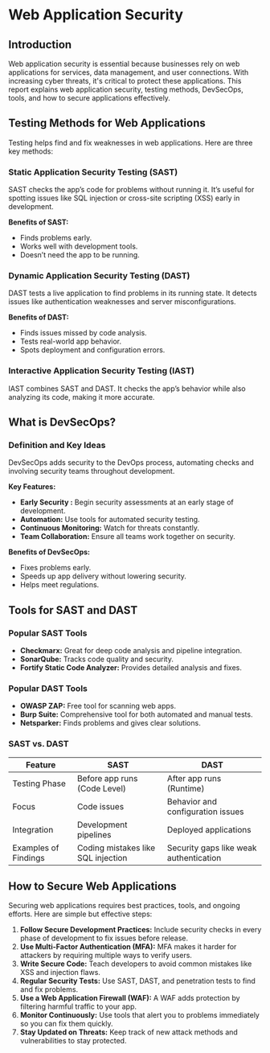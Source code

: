 # Web Application Security

## Introduction
Web application security is essential because businesses rely on web applications for services, data management, and user connections. With increasing cyber threats, it's critical to protect these applications. This report explains web application security, testing methods, DevSecOps, tools, and how to secure applications effectively.

## Testing Methods for Web Applications
Testing helps find and fix weaknesses in web applications. Here are three key methods:

### Static Application Security Testing (SAST)
SAST checks the app’s code for problems without running it. It’s useful for spotting issues like SQL injection or cross-site scripting (XSS) early in development.

**Benefits of SAST:**
- Finds problems early.
- Works well with development tools.
- Doesn’t need the app to be running.

### Dynamic Application Security Testing (DAST)
DAST tests a live application to find problems in its running state. It detects issues like authentication weaknesses and server misconfigurations.

**Benefits of DAST:**
- Finds issues missed by code analysis.
- Tests real-world app behavior.
- Spots deployment and configuration errors.

### Interactive Application Security Testing (IAST)
IAST combines SAST and DAST. It checks the app’s behavior while also analyzing its code, making it more accurate.

## What is DevSecOps?
### Definition and Key Ideas
DevSecOps adds security to the DevOps process, automating checks and involving security teams throughout development.

**Key Features:**
- **Early Security :** Begin security assessments at an early stage of development.
- **Automation:** Use tools for automated security testing.
- **Continuous Monitoring:** Watch for threats constantly.
- **Team Collaboration:** Ensure all teams work together on security.

**Benefits of DevSecOps:**
- Fixes problems early.
- Speeds up app delivery without lowering security.
- Helps meet regulations.

## Tools for SAST and DAST
### Popular SAST Tools
- **Checkmarx:** Great for deep code analysis and pipeline integration.
- **SonarQube:** Tracks code quality and security.
- **Fortify Static Code Analyzer:** Provides detailed analysis and fixes.

### Popular DAST Tools
- **OWASP ZAP:** Free tool for scanning web apps.
- **Burp Suite:** Comprehensive tool for both automated and manual tests.
- **Netsparker:** Finds problems and gives clear solutions.

### SAST vs. DAST

| Feature                    | SAST                          | DAST                          |
|----------------------------|-------------------------------|-------------------------------|
| Testing Phase              | Before app runs (Code Level) | After app runs (Runtime)     |
| Focus                      | Code issues                   | Behavior and configuration issues |
| Integration                | Development pipelines         | Deployed applications         |
| Examples of Findings       | Coding mistakes like SQL injection | Security gaps like weak authentication |

## How to Secure Web Applications
Securing web applications requires best practices, tools, and ongoing efforts. Here are simple but effective steps:

1. **Follow Secure Development Practices:** Include security checks in every phase of development to fix issues before release.
2. **Use Multi-Factor Authentication (MFA):** MFA makes it harder for attackers by requiring multiple ways to verify users.
3. **Write Secure Code:** Teach developers to avoid common mistakes like XSS and injection flaws.
4. **Regular Security Tests:** Use SAST, DAST, and penetration tests to find and fix problems.
5. **Use a Web Application Firewall (WAF):** A WAF adds protection by filtering harmful traffic to your app.
6. **Monitor Continuously:** Use tools that alert you to problems immediately so you can fix them quickly.
7. **Stay Updated on Threats:** Keep track of new attack methods and vulnerabilities to stay protected.
